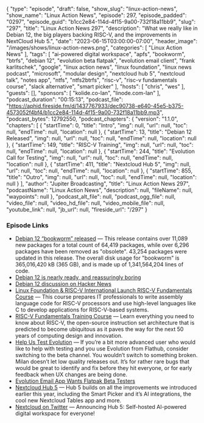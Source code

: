 {
  "type": "episode",
  "draft": false,
  "show_slug": "linux-action-news",
  "show_name": "Linux Action News",
  "episode": 297,
  "episode_padded": "0297",
  "episode_guid": "b1cc2e84-114d-4f15-9a00-732f18a11bb9",
  "slug": "297",
  "title": "Linux Action News 297",
  "description": "What we really like in Debian 12, the big players backing RISC-V, and the improvements in NextCloud Hub 5.",
  "date": "2023-06-15T03:00:00-07:00",
  "header_image": "/images/shows/linux-action-news.png",
  "categories": [
    "Linux Action News"
  ],
  "tags": [
    "ai-powered digital workspace",
    "apfs",
    "bookworm",
    "btrfs",
    "debian 12",
    "evolution beta flatpak",
    "evolution email client",
    "frank karlitschek",
    "google",
    "linux action news",
    "linux foundation",
    "linux news podcast",
    "microsoft",
    "modular design",
    "nextcloud hub 5",
    "nextcloud talk",
    "notes app",
    "ntfs",
    "ntfs2btrfs",
    "risc-v",
    "risc-v fundamentals course",
    "slack alternative",
    "smart picker"
  ],
  "hosts": [
    "chris",
    "wes"
  ],
  "guests": [],
  "sponsors": [
    "kolide.co-lan",
    "linode.com-lan"
  ],
  "podcast_duration": "00:15:13",
  "podcast_file": "https://aphid.fireside.fm/d/1437767933/dec90738-e640-45e5-b375-4573052f4bf4/b1cc2e84-114d-4f15-9a00-732f18a11bb9.mp3",
  "podcast_bytes": 12792550,
  "podcast_chapters": {
    "version": "1.1.0",
    "chapters": [
      {
        "startTime": 0,
        "title": "Intro",
        "img": null,
        "url": null,
        "toc": null,
        "endTime": null,
        "location": null
      },
      {
        "startTime": 13,
        "title": "Debian 12 Released",
        "img": null,
        "url": null,
        "toc": null,
        "endTime": null,
        "location": null
      },
      {
        "startTime": 149,
        "title": "RISC-V Training",
        "img": null,
        "url": null,
        "toc": null,
        "endTime": null,
        "location": null
      },
      {
        "startTime": 244,
        "title": "Evolution Call for Testing",
        "img": null,
        "url": null,
        "toc": null,
        "endTime": null,
        "location": null
      },
      {
        "startTime": 411,
        "title": "Nextcloud Hub 5",
        "img": null,
        "url": null,
        "toc": null,
        "endTime": null,
        "location": null
      },
      {
        "startTime": 855,
        "title": "Outro",
        "img": null,
        "url": null,
        "toc": null,
        "endTime": null,
        "location": null
      }
    ],
    "author": "Jupiter Broadcasting",
    "title": "Linux Action News 297",
    "podcastName": "Linux Action News",
    "description": null,
    "fileName": null,
    "waypoints": null
  },
  "podcast_alt_file": null,
  "podcast_ogg_file": null,
  "video_file": null,
  "video_hd_file": null,
  "video_mobile_file": null,
  "youtube_link": null,
  "jb_url": null,
  "fireside_url": "/297"
}


### Episode Links

  * [Debian 12 “bookworm” released](https://www.debian.org/News/2023/20230610 "Debian 12 “bookworm” released") — This release contains over 11,089 new packages for a total count of 64,419 packages, while over 6,296 packages have been removed as "obsolete". 43,254 packages were updated in this release. The overall disk usage for "bookworm" is 365,016,420 kB (365 GB), and is made up of 1,341,564,204 lines of code.
  * [Debian 12 is nearly ready, and reassuringly boring](https://www.theregister.com/2023/06/05/debian_12/ "Debian 12 is nearly ready, and reassuringly boring")
  * [Debian 12 discussion on Hacker News](https://news.ycombinator.com/item?id=36269934 "Debian 12 discussion on Hacker News")
  * [Linux Foundation & RISC-V International Launch RISC-V Fundamentals Course](https://www.linuxfoundation.org/press/risc-v-fundamentals-course "Linux Foundation & RISC-V International Launch RISC-V Fundamentals Course") — This course prepares IT professionals to write assembly language code for RISC-V processors and use high-level languages like C to develop applications for RISC-V-based systems.
  * [RISC-V Fundamentals Training Course](https://training.linuxfoundation.org/training/riscv-fundamentals-lfd210/ "RISC-V Fundamentals Training Course") — Learn everything you need to know about RISC-V, the open-source instruction set architecture that is predicted to become ubiquitous as it paves the way for the next 50 years of computing design and innovation.
  * [Help Us Test Evolution](https://eischmann.wordpress.com/2023/06/09/help-us-test-evolution/ "Help Us Test Evolution") — If you’re a bit more advanced user who would like to help with testing and you use Evolution from Flathub, consider switching to the beta channel. You wouldn’t switch to something broken. Milan doesn’t let low quality releases out. It’s for rather rare bugs that would be great to identify and fix before they hit everyone, or for early feedback when UX changes are being done.
  * [Evolution Email App Wants Flatpak Beta Testers](https://www.omglinux.com/evolution-flatpak-beta-testing/ "Evolution Email App Wants Flatpak Beta Testers")
  * [Nextcloud Hub 5](https://nextcloud.com/blog/introducing-hub-5-first-to-deliver-self-hosted-ai-powered-digital-workspace/ "Nextcloud Hub 5") — Hub 5 builds on all the improvements we introduced earlier this year, including the Smart Picker and it’s AI integrations, the cool new Nextcloud Tables app and more.
  * [Nextcloud on Twitter](https://twitter.com/nextclouders/status/1668602000139862017 "Nextcloud on Twitter") — Announcing Hub 5: Self-hosted AI-powered digital workspace for everyone!


